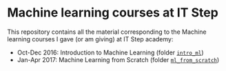 # Machine learning courses at IT Step
This repository contains all the material corresponding to the Machine learning courses I gave (or am giving) at IT Step academy:
- Oct-Dec 2016: Introduction to Machine Learning (folder [`intro_ml`](intro_ml))
- Jan-Apr 2017: Machine Learning from Scratch (folder [`ml_from_scratch`](ml_from_scratch))
